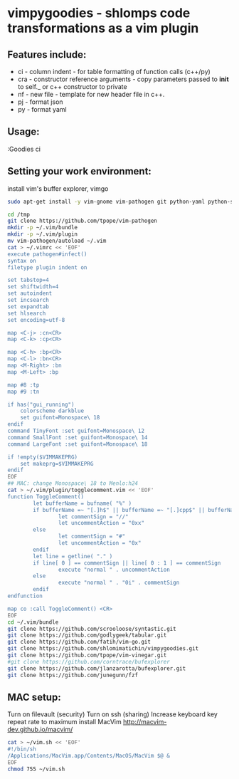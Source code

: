 vimpygoodies - shlomps code transformations as a vim plugin
===========================================================

Features include:
-----------------
* ci - column indent - for table formatting of function calls (c++/py)
* cra - constructor reference arguments - copy parameters passed to __init__ to self._ or c++ constructor to private
* nf - new file - template for new header file in c++.
* pj - format json
* py - format yaml

Usage:
------
:<range>Goodies ci

Setting your work environment:
------------------------------

install vim's buffer explorer, vimgo
~~~ sh
sudo apt-get install -y vim-gnome vim-pathogen git python-yaml python-simplejson pep8 exuberant-ctags 

cd /tmp
git clone https://github.com/tpope/vim-pathogen
mkdir -p ~/.vim/bundle
mkdir -p ~/.vim/plugin
mv vim-pathogen/autoload ~/.vim
cat > ~/.vimrc << 'EOF'
execute pathogen#infect()
syntax on
filetype plugin indent on

set tabstop=4
set shiftwidth=4
set autoindent
set incsearch
set expandtab
set hlsearch
set encoding=utf-8

map <C-j> :cn<CR>
map <C-k> :cp<CR>

map <C-h> :bp<CR>
map <C-l> :bn<CR>
map <M-Right> :bn
map <M-Left> :bp

map #8 :tp
map #9 :tn

if has("gui_running")
	colorscheme darkblue
	set guifont=Monospace\ 18
endif
command TinyFont :set guifont=Monospace\ 12
command SmallFont :set guifont=Monospace\ 14
command LargeFont :set guifont=Monospace\ 18

if !empty($VIMMAKEPRG)
    set makeprg=$VIMMAKEPRG
endif
EOF
## MAC: change Monospace\ 18 to Menlo:h24
cat > ~/.vim/plugin/togglecomment.vim << 'EOF'
function ToggleComment()
        let bufferName = bufname( "%" )
        if bufferName =~ "[.]h$" || bufferName =~ "[.]cpp$" || bufferName =~ "[.]c$" || bufferName =~ "[.]js$" || bufferName =~ "[.]html$" || bufferName =~ "[.]go$"
                let commentSign = "//"
                let uncommentAction = "0xx"
        else
                let commentSign = "#"
                let uncommentAction = "0x"
        endif
        let line = getline( "." )
        if line[ 0 ] == commentSign || line[ 0 : 1 ] == commentSign
                execute "normal " . uncommentAction
        else
                execute "normal " . "0i" . commentSign
        endif
endfunction

map co :call ToggleComment() <CR>
EOF
cd ~/.vim/bundle
git clone https://github.com/scrooloose/syntastic.git
git clone https://github.com/godlygeek/tabular.git
git clone https://github.com/fatih/vim-go.git
git clone https://github.com/shlomimatichin/vimpygoodies.git
git clone https://github.com/tpope/vim-vinegar.git
#git clone https://github.com/corntrace/bufexplorer
git clone https://github.com/jlanzarotta/bufexplorer.git
git clone https://github.com/junegunn/fzf
~~~

MAC setup:
----------
Turn on filevault (security)
Turn on ssh (sharing)
Increase keyboard key repeat rate to maximum
install MacVim http://macvim-dev.github.io/macvim/
~~~ sh
cat > ~/vim.sh << 'EOF'
#!/bin/sh
/Applications/MacVim.app/Contents/MacOS/MacVim $@ &
EOF
chmod 755 ~/vim.sh
~~~
